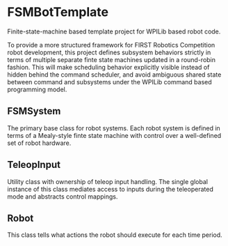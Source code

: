 # FSMBotTemplate

Finite-state-machine based template project for WPILib based robot code.

To provide a more structured framework for FIRST Robotics Competition robot development, this project defines subsystem behaviors strictly in terms of multiple separate finte state machines updated in a round-robin fashion. This will make scheduling behavior explicitly visible instead of hidden behind the command scheduler, and avoid ambiguous shared state between command and subsystems under the WPILib command based programming model.

## FSMSystem
The primary base class for robot systems. Each robot system is defined in terms of a Mealy-style finte state machine with control over a well-defined set of robot hardware. 

## TeleopInput
Utility class with ownership of teleop input handling. The single global instance of this class mediates access to inputs during the teleoperated mode and abstracts control mappings.

## Robot
This class tells what actions the robot should execute for each time period.